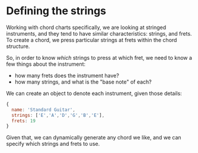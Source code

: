 # Defining the strings

Working with chord charts specifically, we are looking at stringed instruments, and they tend to have similar characteristics: strings, and frets. To create a chord, we press particular strings at frets within the chord structure.

So, in order to know *which* strings to press at which fret, we need to know a few things about the instrument:

* how many frets does the instrument have?
* how many strings, and what is the "base note" of each?

We can create an object to denote each instrument, given those details:

```js
{
  name: 'Standard Guitar',
  strings: ['E','A','D','G','B','E'],
  frets: 19
}
```

Given that, we can dynamically generate any chord we like, and we can specify which strings and frets to use.